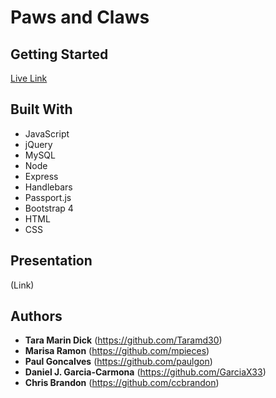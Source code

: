 # Paws and Claws
 


## Getting Started
[Live Link](https://collab-project2.herokuapp.com/)

## Built With
* JavaScript
* jQuery
* MySQL
* Node
* Express
* Handlebars
* Passport.js
* Bootstrap 4
* HTML
* CSS

## Presentation
(Link)

## Authors
* **Tara Marin Dick**  (https://github.com/Taramd30)
* **Marisa Ramon** (https://github.com/mpieces)
* **Paul Goncalves** (https://github.com/paulgon)
* **Daniel J. Garcia-Carmona** (https://github.com/GarciaX33)
* **Chris Brandon** (https://github.com/ccbrandon)